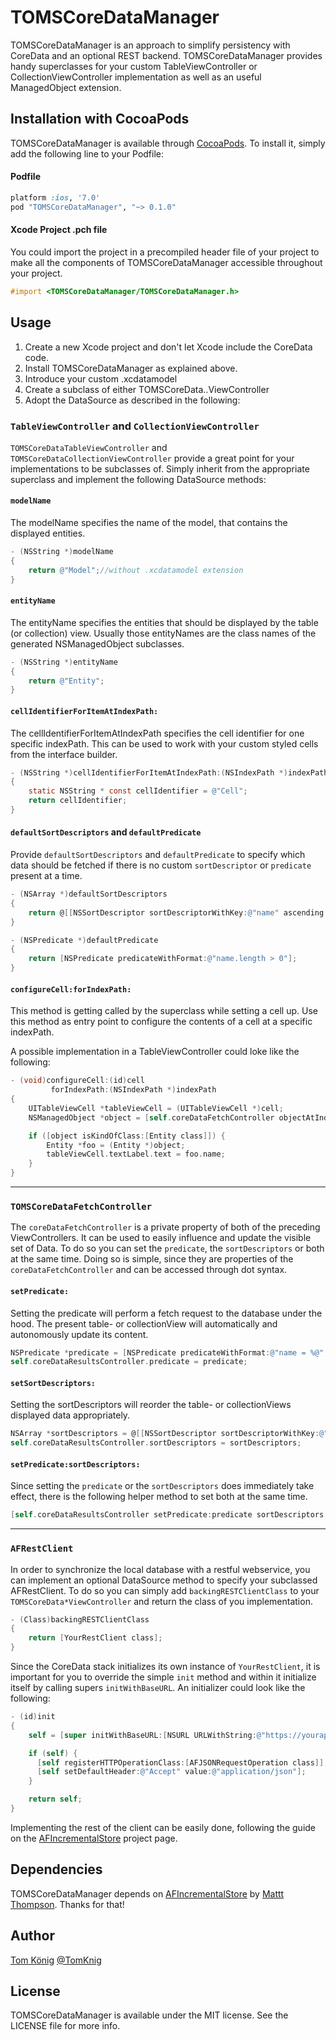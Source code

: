 # TOMSCoreDataManager
TOMSCoreDataManager is an approach to simplify persistency with CoreData and an optional REST backend.
TOMSCoreDataManager provides handy superclasses for your custom TableViewController or CollectionViewController implementation as well as an useful ManagedObject extension.

## Installation with CocoaPods

TOMSCoreDataManager is available through [CocoaPods](http://cocoapods.org). To install
it, simply add the following line to your Podfile:

#### Podfile

```ruby
platform :ios, '7.0'
pod "TOMSCoreDataManager", "~> 0.1.0"
```

#### Xcode Project .pch file

You could import the project in a precompiled header file of your project to make all the components of TOMSCoreDataManager accessible throughout your project.

```objective-c
#import <TOMSCoreDataManager/TOMSCoreDataManager.h>
```

## Usage

1. Create a new Xcode project and don't let Xcode include the CoreData code.
2. Install TOMSCoreDataManager as explained above.
3. Introduce your custom .xcdatamodel
4. Create a subclass of either TOMSCoreData..ViewController
5. Adopt the DataSource as described in the following:

### `TableViewController` and `CollectionViewController`

`TOMSCoreDataTableViewController` and `TOMSCoreDataCollectionViewController` provide a great point for your implementations to be subclasses of.
Simply inherit from the appropriate superclass and implement the following DataSource methods:

#### `modelName`

The modelName specifies the name of the model, that contains the displayed entities.

```objective-c
- (NSString *)modelName
{
    return @"Model";//without .xcdatamodel extension
}
```

#### `entityName`

The entityName specifies the entities that should be displayed by the table (or collection) view.
Usually those entityNames are the class names of the generated NSManagedObject subclasses.

```objective-c
- (NSString *)entityName
{
    return @"Entity";
}
```

#### `cellIdentifierForItemAtIndexPath:`

The cellIdentifierForItemAtIndexPath specifies the cell identifier for one specific indexPath.
This can be used to work with your custom styled cells from the interface builder.

```objective-c
- (NSString *)cellIdentifierForItemAtIndexPath:(NSIndexPath *)indexPath
{
    static NSString * const cellIdentifier = @"Cell";
    return cellIdentifier;
}
```

#### `defaultSortDescriptors` and `defaultPredicate`

Provide `defaultSortDescriptors` and `defaultPredicate` to specify which data should be fetched if there is no custom `sortDescriptor` or `predicate` present at a time.

```objective-c
- (NSArray *)defaultSortDescriptors
{
    return @[[NSSortDescriptor sortDescriptorWithKey:@"name" ascending:NO]];
}

- (NSPredicate *)defaultPredicate
{
    return [NSPredicate predicateWithFormat:@"name.length > 0"];
}
```

#### `configureCell:forIndexPath:`

This method is getting called by the superclass while setting a cell up.
Use this method as entry point to configure the contents of a cell at a specific indexPath.

A possible implementation in a TableViewController could loke like the following:
```objective-c
- (void)configureCell:(id)cell
         forIndexPath:(NSIndexPath *)indexPath
{
    UITableViewCell *tableViewCell = (UITableViewCell *)cell;
    NSManagedObject *object = [self.coreDataFetchController objectAtIndexPath:indexPath];

    if ([object isKindOfClass:[Entity class]]) {
        Entity *foo = (Entity *)object;
        tableViewCell.textLabel.text = foo.name;
    }
}
```

---

### `TOMSCoreDataFetchController`

The `coreDataFetchController` is a private property of both of the preceding ViewControllers.
It can be used to easily influence and update the visible set of Data.
To do so you can set the `predicate`, the `sortDescriptors` or both at the same time.
Doing so is simple, since they are properties of the `coreDataFetchController` and can be accessed through dot syntax.

#### `setPredicate:`

Setting the predicate will perform a fetch request to the database under the hood.
The present table- or collectionView will automatically and autonomously update its content.

```objective-c
NSPredicate *predicate = [NSPredicate predicateWithFormat:@"name = %@", @"Steve"]
self.coreDataResultsController.predicate = predicate;
```

#### `setSortDescriptors:`

Setting the sortDescriptors will reorder the table- or collectionViews displayed data appropriately.

```objective-c
NSArray *sortDescriptors = @[[NSSortDescriptor sortDescriptorWithKey:@"name" ascending:YES]]
self.coreDataResultsController.sortDescriptors = sortDescriptors;
```

#### `setPredicate:sortDescriptors:`

Since setting the `predicate` or the `sortDescriptors` does immediately take effect, there is the following helper method to set both at the same time.

```objective-c
[self.coreDataResultsController setPredicate:predicate sortDescriptors:sortDescriptors];
```

---

### `AFRestClient`

In order to synchronize the local database with a restful webservice, you can implement an optional DataSource method to specify your subclassed AFRestClient.
To do so you can simply add `backingRESTClientClass` to your `TOMSCoreData*ViewController` and return the class of you implementation.

```objective-c
- (Class)backingRESTClientClass
{
    return [YourRestClient class];
}
```

Since the CoreData stack initializes its own instance of `YourRestClient`, it is important for you to override the simple `init` method and within it initialize itself by calling supers `initWithBaseURL`.
An initializer could look like the following:
```objective-c
- (id)init
{
    self = [super initWithBaseURL:[NSURL URLWithString:@"https://yourapp.herokuapp.com"]];

    if (self) {
      [self registerHTTPOperationClass:[AFJSONRequestOperation class]];
      [self setDefaultHeader:@"Accept" value:@"application/json"];
    }

    return self;
}
```

Implementing the rest of the client can be easily done, following the guide on the [AFIncrementalStore](https://github.com/AFNetworking/AFIncrementalStore#mapping-core-data-to-http) project page.

## Dependencies

TOMSCoreDataManager depends on [AFIncrementalStore](https://github.com/AFNetworking/AFIncrementalStore) by [Mattt Thompson](https://github.com/mattt/). Thanks for that!

## Author

[Tom König](http://github.com/TomKnig) [@TomKnig](https://twitter.com/TomKnig)

## License

TOMSCoreDataManager is available under the MIT license. See the LICENSE file for more info.
